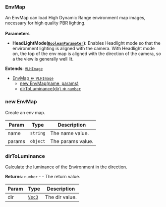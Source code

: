 <a name="EnvMap"></a>

### EnvMap 
An EnvMap can load High Dynamic Range environment map images, necessary for high quality PBR lighting.
<br>
<br>
**Parameters**
* **HeadLightMode([`BooleanParameter`](api/SceneTree\Parameters\BooleanParameter.md)):** Enables Headlight mode so that the environment lighting is aligned with the camera.
With Headlight mode on, the top of the env map is aligned with the direction of the camera, so a the view is generally well lit.


**Extends**: <code>[VLHImage](api/SceneTree\Images\VLHImage.md)</code>  

* [EnvMap ⇐ <code>VLHImage</code>](#EnvMap)
    * [new EnvMap(name, params)](#new-EnvMap)
    * [dirToLuminance(dir) ⇒ <code>number</code>](#dirToLuminance)

<a name="new_EnvMap_new"></a>

### new EnvMap
Create an env map.


| Param | Type | Description |
| --- | --- | --- |
| name | <code>string</code> | The name value. |
| params | <code>object</code> | The params value. |

<a name="EnvMap+dirToLuminance"></a>

### dirToLuminance
Calculate the luminance of the Environment in the direction.


**Returns**: <code>number</code> - - The return value.  

| Param | Type | Description |
| --- | --- | --- |
| dir | <code>[Vec3](api/Math\Vec3.md)</code> | The dir value. |

